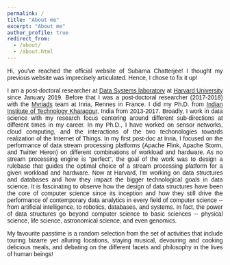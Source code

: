 ```yaml
---
permalink: /
title: "About me"
excerpt: "About me"
author_profile: true
redirect_from: 
  - /about/
  - /about.html
---
```


<font face="helvetica"><p align="justify">Hi, you've reached the official website of Subarna Chatterjee! I thought my previous website was imprecisely articulated. Hence, I chose to fix it up!</p></font>

<font face="helvetica"><p align="justify">I am a post-doctoral researcher at <a href="http://daslab.seas.harvard.edu">Data Systems laboratory</a> at <a href="https://www.harvard.edu">Harvard University</a> since January 2019. Before that I was a post-doctoral researcher (2017-2018)  with the <a href="https://team.inria.fr/myriads/">Myriads</a> team at Inria, Rennes in France. I did my Ph.D. from <a href="http://www.iitkgp.ac.in">Indian Institute of Technology Kharagpur</a>, India from 2013-2017. Broadly, I work in data science with my research focus centering around different sub-directions at different times in my career. In my Ph.D., I have worked on sensor networks, cloud computing, and the interactions of the two techonologies towards realization of the Internet of Things. In my first post-doc at Inria, I focused on the performance of data stream processing platforms (Apache Flink, Apache Storm, and Twitter Heron) on different combinations of workload and hardware. As no stream processing engine is "perfect", the goal of the work was to design a rulebase that guides the optimal choice of a stream processing platform for a given workload and hardware. Now at Harvard, I'm working on data structures and databases and how they impact the bigger technological goals in data science. It is fascinating to observe how the design of data structures have been the core of computer science since its inception and how they still drive the performance of contemporary data analytics in every field of computer science -- from artificial intelligence, to robotics, databases, and systems. In fact, the power of data structures go beyond computer science to basic sciences -- physical science, life science, astronomical science, and even genomics.</p></font>


<font face="helvetica"><p align="justify">My favourite passtime is a random selection from the set of activities that include touring bizarre yet alluring locations, staying musical, devouring and cooking delicious meals, and debating on the different facets and philosophy in the lives of human beings! </p></font>
